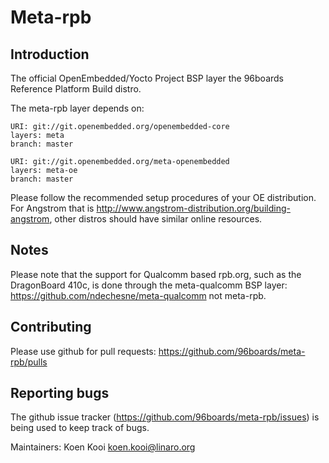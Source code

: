 Meta-rpb
================================

Introduction
-------------------------

The official OpenEmbedded/Yocto Project BSP layer the 96boards Reference Platform Build distro.

The meta-rpb layer depends on:

	URI: git://git.openembedded.org/openembedded-core
	layers: meta
	branch: master

	URI: git://git.openembedded.org/meta-openembedded
	layers: meta-oe
	branch: master

Please follow the recommended setup procedures of your OE distribution. For Angstrom that is http://www.angstrom-distribution.org/building-angstrom, other distros should have similar online resources.

Notes
-------------------------

Please note that the support for Qualcomm based rpb.org, such as the
DragonBoard 410c, is done through the meta-qualcomm BSP layer:
https://github.com/ndechesne/meta-qualcomm not meta-rpb.

Contributing
-------------------------

Please use github for pull requests: https://github.com/96boards/meta-rpb/pulls

Reporting bugs
-------------------------

The github issue tracker (https://github.com/96boards/meta-rpb/issues) is being used to keep track of bugs.

Maintainers: Koen Kooi <koen.kooi@linaro.org>
